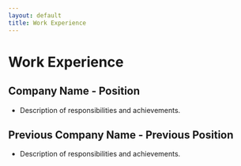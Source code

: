 ```yaml
---
layout: default
title: Work Experience
---
```


# Work Experience

## Company Name - Position

- Description of responsibilities and achievements.

## Previous Company Name - Previous Position

- Description of responsibilities and achievements.
